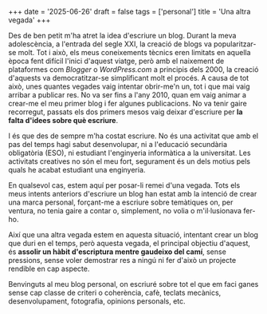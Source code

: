 +++
date = '2025-06-26'
draft = false
tags = ['personal']
title = 'Una altra vegada'
+++

Des de ben petit m'ha atret la idea d'escriure un blog. Durant la meva adolescència, a l'entrada del segle XXI, la creació de blogs va popularitzar-se molt. Tot i això, els meus coneixements tècnics eren limitats en aquella època fent difícil l'inici d'aquest viatge, però amb el naixement de plataformes com *Blogger* o *WordPress.com* a principis dels 2000, la creació d'aquests va democratitzar-se simplificant molt el procés. A causa de tot això, unes quantes vegades vaig intentar obrir-me'n un, tot i que mai vaig arribar a publicar res. No va ser fins a l'any 2010, quan em vaig animar a crear-me el meu primer blog i fer algunes publicacions. No va tenir gaire recorregut, passats els dos primers mesos vaig deixar d'escriure per **la falta d'idees sobre què escriure**.

I és que des de sempre m'ha costat escriure. No és una activitat que amb el pas del temps hagi sabut desenvolupar, ni a l'educació secundària obligatòria (ESO), ni estudiant l'enginyeria informàtica a la universitat. Les activitats creatives no són el meu fort, segurament és un dels motius pels quals he acabat estudiant una enginyeria.

En qualsevol cas, estem aquí per posar-li remei d'una vegada. Tots els meus intents anteriors d'escriure un blog han estat amb la intenció de crear una marca personal, forçant-me a escriure sobre temàtiques on, per ventura, no tenia gaire a contar o, simplement, no volia o m'il·lusionava fer-ho.

Així que una altra vegada estem en aquesta situació, intentant crear un blog que duri en el temps, però aquesta vegada, el principal objectiu d'aquest, és **assolir un hàbit d'escriptura mentre gaudeixo del camí**, sense pressions, sense voler demostrar res a ningú ni fer d'això un projecte rendible en cap aspecte.

Benvinguts al meu blog personal, on escriuré sobre tot el que em faci ganes sense cap classe de criteri o coherència, cafè, teclats mecànics, desenvolupament, fotografia, opinions personals, etc.
